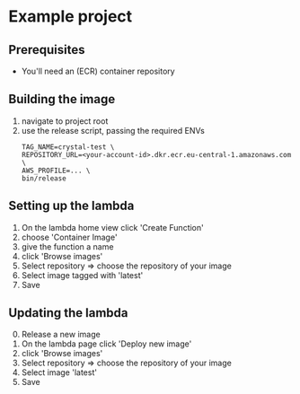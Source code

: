 # Example project

## Prerequisites
- You'll need an (ECR) container repository

## Building the image
1. navigate to project root
2. use the release script, passing the required ENVs
    ```shell
    TAG_NAME=crystal-test \
    REPOSITORY_URL=<your-account-id>.dkr.ecr.eu-central-1.amazonaws.com \
    AWS_PROFILE=... \
    bin/release
   ```

## Setting up the lambda
1. On the lambda home view click 'Create Function'
2. choose 'Container Image'
3. give the function a name
4. click 'Browse images'
5. Select repository => choose the repository of your image
6. Select image tagged with 'latest'
7. Save

## Updating the lambda
0. Release a new image
1. On the lambda page click 'Deploy new image'
2. click 'Browse images'
3. Select repository => choose the repository of your image
4. Select image 'latest'
5. Save
